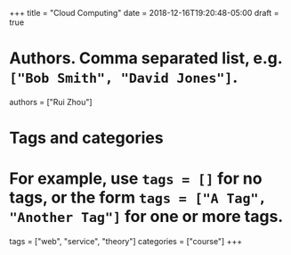 +++
title = "Cloud Computing"
date = 2018-12-16T19:20:48-05:00
draft = true

# Authors. Comma separated list, e.g. `["Bob Smith", "David Jones"]`.
authors = ["Rui Zhou"]

# Tags and categories
# For example, use `tags = []` for no tags, or the form `tags = ["A Tag", "Another Tag"]` for one or more tags.
tags = ["web", "service", "theory"]
categories = ["course"]
+++

![]()
